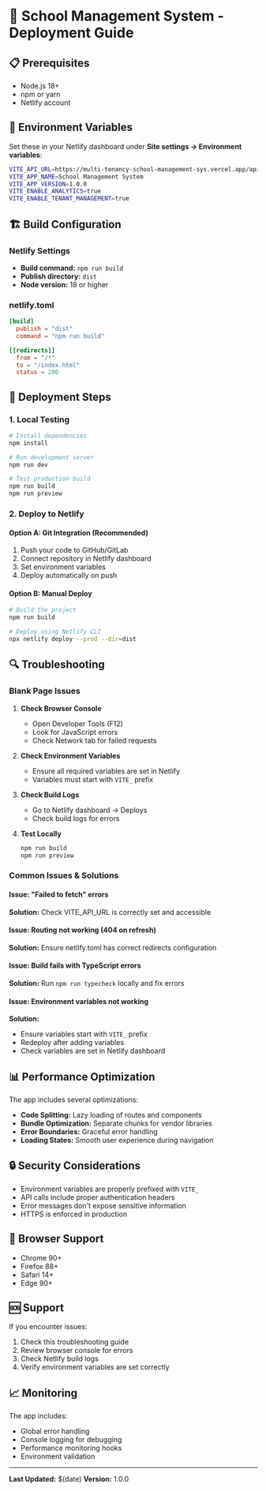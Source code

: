 # 🚀 School Management System - Deployment Guide

## 📋 Prerequisites

- Node.js 18+
- npm or yarn
- Netlify account

## 🔧 Environment Variables

Set these in your Netlify dashboard under **Site settings → Environment variables**:

```bash
VITE_API_URL=https://multi-tenancy-school-management-sys.vercel.app/api/v1
VITE_APP_NAME=School Management System
VITE_APP_VERSION=1.0.0
VITE_ENABLE_ANALYTICS=true
VITE_ENABLE_TENANT_MANAGEMENT=true
```

## 🏗️ Build Configuration

### Netlify Settings

- **Build command:** `npm run build`
- **Publish directory:** `dist`
- **Node version:** 18 or higher

### netlify.toml

```toml
[build]
  publish = "dist"
  command = "npm run build"

[[redirects]]
  from = "/*"
  to = "/index.html"
  status = 200
```

## 🚀 Deployment Steps

### 1. Local Testing

```bash
# Install dependencies
npm install

# Run development server
npm run dev

# Test production build
npm run build
npm run preview
```

### 2. Deploy to Netlify

#### Option A: Git Integration (Recommended)

1. Push your code to GitHub/GitLab
2. Connect repository in Netlify dashboard
3. Set environment variables
4. Deploy automatically on push

#### Option B: Manual Deploy

```bash
# Build the project
npm run build

# Deploy using Netlify CLI
npx netlify deploy --prod --dir=dist
```

## 🔍 Troubleshooting

### Blank Page Issues

1. **Check Browser Console**

   - Open Developer Tools (F12)
   - Look for JavaScript errors
   - Check Network tab for failed requests

2. **Check Environment Variables**

   - Ensure all required variables are set in Netlify
   - Variables must start with `VITE_` prefix

3. **Check Build Logs**

   - Go to Netlify dashboard → Deploys
   - Check build logs for errors

4. **Test Locally**
   ```bash
   npm run build
   npm run preview
   ```

### Common Issues & Solutions

#### Issue: "Failed to fetch" errors

**Solution:** Check VITE_API_URL is correctly set and accessible

#### Issue: Routing not working (404 on refresh)

**Solution:** Ensure netlify.toml has correct redirects configuration

#### Issue: Build fails with TypeScript errors

**Solution:** Run `npm run typecheck` locally and fix errors

#### Issue: Environment variables not working

**Solution:**

- Ensure variables start with `VITE_` prefix
- Redeploy after adding variables
- Check variables are set in Netlify dashboard

## 📊 Performance Optimization

The app includes several optimizations:

- **Code Splitting:** Lazy loading of routes and components
- **Bundle Optimization:** Separate chunks for vendor libraries
- **Error Boundaries:** Graceful error handling
- **Loading States:** Smooth user experience during navigation

## 🔒 Security Considerations

- Environment variables are properly prefixed with `VITE_`
- API calls include proper authentication headers
- Error messages don't expose sensitive information
- HTTPS is enforced in production

## 📱 Browser Support

- Chrome 90+
- Firefox 88+
- Safari 14+
- Edge 90+

## 🆘 Support

If you encounter issues:

1. Check this troubleshooting guide
2. Review browser console for errors
3. Check Netlify build logs
4. Verify environment variables are set correctly

## 📈 Monitoring

The app includes:

- Global error handling
- Console logging for debugging
- Performance monitoring hooks
- Environment validation

---

**Last Updated:** $(date)
**Version:** 1.0.0
